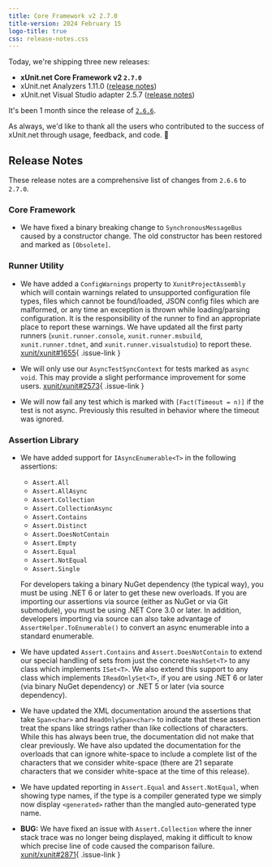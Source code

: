 ```yaml
---
title: Core Framework v2 2.7.0
title-version: 2024 February 15
logo-title: true
css: release-notes.css
---
```


Today, we're shipping three new releases:

* **xUnit.net Core Framework v2 `2.7.0`**
* xUnit.net Analyzers 1.11.0 ([release notes](/releases/analyzers/1.11.0))
* xUnit.net Visual Studio adapter 2.5.7 ([release notes](/releases/visualstudio/2.5.7))

It's been 1 month since the release of [`2.6.6`](/releases/v2/2.6.6).

As always, we'd like to thank all the users who contributed to the success of xUnit.net through usage, feedback, and code. 🎉

## Release Notes

These release notes are a comprehensive list of changes from `2.6.6` to `2.7.0`.

### Core Framework

* We have fixed a binary breaking change to `SynchronousMessageBus` caused by a constructor change. The old constructor has been restored and marked as `[Obsolete]`.

### Runner Utility

* We have added a `ConfigWarnings` property to `XunitProjectAssembly` which will contain warnings related to unsupported configuration file types, files which cannot be found/loaded, JSON config files which are malformed, or any time an exception is thrown while loading/parsing configuration. It is the responsibility of the runner to find an appropriate place to report these warnings. We have updated all the first party runners (`xunit.runner.console`, `xunit.runner.msbuild`, `xunit.runner.tdnet`, and `xunit.runner.visualstudio`) to report these. [xunit/xunit#1655](https://github.com/xunit/xunit/issues/1655){ .issue-link }

* We will only use our `AsyncTestSyncContext` for tests marked as `async void`. This may provide a slight performance improvement for some users. [xunit/xunit#2573](https://github.com/xunit/xunit/issues/2573){ .issue-link }

* We will now fail any test which is marked with `[Fact(Timeout = n)]` if the test is not async. Previously this resulted in behavior where the timeout was ignored.

### Assertion Library

* We have added support for `IAsyncEnumerable<T>` in the following assertions:

  * `Assert.All`
  * `Assert.AllAsync`
  * `Assert.Collection`
  * `Assert.CollectionAsync`
  * `Assert.Contains`
  * `Assert.Distinct`
  * `Assert.DoesNotContain`
  * `Assert.Empty`
  * `Assert.Equal`
  * `Assert.NotEqual`
  * `Assert.Single`

  For developers taking a binary NuGet dependency (the typical way), you must be using .NET 6 or later to get these new overloads. If you are importing our assertions via source (either as NuGet or via Git submodule), you must be using .NET Core 3.0 or later. In addition, developers importing via source can also take advantage of `AssertHelper.ToEnumerable()` to convert an async enumerable into a standard enumerable.

* We have updated `Assert.Contains` and `Assert.DoesNotContain` to extend our special handling of sets from just the concrete `HashSet<T>` to any class which implements `ISet<T>`. We also extend this support to any class which implements `IReadOnlySet<T>`, if you are using .NET 6 or later (via binary NuGet dependency) or .NET 5 or later (via source dependency).

* We have updated the XML documentation around the assertions that take `Span<char>` and `ReadOnlySpan<char>` to indicate that these assertion treat the spans like strings rather than like collections of characters. While this has always been true, the documentation did not make that clear previously. We have also updated the documentation for the overloads that can ignore white-space to include a complete list of the characters that we consider white-space (there are 21 separate characters that we consider white-space at the time of this release).

* We have updated reporting in `Assert.Equal` and `Assert.NotEqual`, when showing type names, if the type is a compiler generated type we simply now display `<generated>` rather than the mangled auto-generated type name.

* **BUG:** We have fixed an issue with `Assert.Collection` where the inner stack trace was no longer being displayed, making it difficult to know which precise line of code caused the comparison failure. [xunit/xunit#2871](https://github.com/xunit/xunit/issues/2871){ .issue-link }
